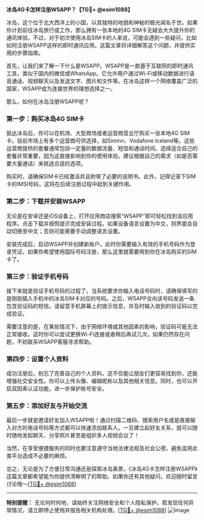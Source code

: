 **冰岛4G卡怎样注册WSAPP？【TG💪+ @esim1088】**

冰岛，这个位于北大西洋上的小国，以其独特的地貌和神秘的极光闻名于世。如果你计划前往冰岛旅行或工作，那么拥有一张本地的4G SIM卡无疑会大大提升你的通讯体验。不过，对于初次使用冰岛SIM卡的人来说，可能会遇到一些疑问，比如如何注册WSAPP这样的即时通讯应用。这篇文章将详细解答这个问题，并提供实用的步骤指南。

首先，让我们来了解一下什么是WSAPP。WSAPP是一款基于互联网的即时通讯工具，类似于国内的微信或WhatsApp。它允许用户通过Wi-Fi或移动数据进行语音通话、视频聊天以及发送文字、图片和文件等。在冰岛这样一个网络覆盖广泛的国家，WSAPP成为连接世界的理想选择之一。

那么，如何在冰岛注册WSAPP呢？

### 第一步：购买冰岛4G SIM卡

抵达冰岛后，你可以在机场、大型商场或者运营商营业厅购买一张本地4G SIM卡。目前市场上有多个运营商可供选择，如Siminn、Vodafone Iceland等。这些运营商提供的套餐通常包括一定量的数据流量、短信和通话时间。选择适合自己的套餐非常重要，因为这直接影响到你的使用体验。建议根据自己的需求（如是否需要大量通话）来挑选合适的选项。

购买时，请确保SIM卡已经激活并且附带了必要的说明书。此外，记得记录下SIM卡的IMSI号码，这将在后续注册过程中起到关键作用。

### 第二步：下载并安装WSAPP

无论是在安卓还是iOS设备上，打开应用商店搜索“WSAPP”即可轻松找到该应用程序。点击下载并按照提示完成安装过程。如果设备语言设置为中文，则界面会自动切换至中文；否则可能需要手动调整语言设置。

安装完成后，启动WSAPP并创建新账户。此时你需要输入有效的手机号码作为登录凭证。如果你希望使用国际号码注册，那么这里就需要用到你在冰岛购买的SIM卡了。

### 第三步：验证手机号码

接下来就是验证手机号码的过程了。当系统要求你输入电话号码时，请确保填写的是刚刚插入手机中的冰岛SIM卡对应的号码。之后，WSAPP会向该号码发送一条包含验证码的短信。请留意手机屏幕上的提示信息，并及时输入收到的验证码以完成验证。

需要注意的是，在某些情况下，由于网络环境或其他因素的影响，验证码可能无法正常接收。这时你可以尝试更换Wi-Fi连接或者稍后再试几次。如果仍然存在问题，不妨联系WSAPP客服寻求帮助。

### 第四步：设置个人资料

成功注册后，别忘了完善自己的个人资料。这不仅能让朋友们更容易找到你，还能增强社交安全性。你可以上传头像、编辑昵称以及其他相关信息。同时，也可以开启双因素认证功能，进一步保护账号安全。

### 第五步：添加好友与开始交流

最后一步就是邀请好友加入WSAPP啦！通过扫描二维码、搜索用户名或是直接输入对方的电话号码等方式都可以快速添加联系人。一旦建立起好友关系，就可以随时随地发起聊天、分享照片甚至是组织多人视频会议了！

当然，在享受便捷服务的同时也要注意遵守当地法律法规及社会公德，避免滥用此类平台造成不必要的麻烦。

总之，无论是为了方便日常沟通还是探索冰岛美景，《冰岛4G卡怎样注册WSAPP》这篇文章都希望能为你提供清晰明了的帮助。如果你还有其他疑问，欢迎随时留言讨论哦～[[TG💪+ @esim1088](https://t.me/s/esim1088)]

---

**特别提醒：**
无论何时何地，请始终关注网络安全和个人隐私保护。若发现任何异常情况，请立即停止使用并报告相关机构处理。[[TG💪+ @esim1088](https://t.me/s/esim1088)] 
![Image](https://i.postimg.cc/4NQfJmqS/Snipaste-2025-05-13-00-14-12.png)